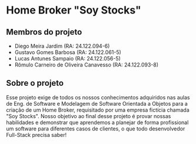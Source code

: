# Home Broker "Soy Stocks"
## Membros do projeto
- Diego Meira Jardim (RA: 24.122.094-6)
- Gustavo Gomes Barbosa (RA: 24.122.061-5)
- Lucas Antunes Sampaio (RA: 24.122.056-5)
- Rômulo Carneiro de Oliveira Canavesso (RA: 24.122.093-8)

## Sobre o projeto
Esse projeto exige de todos os nossos conhecimentos adquiridos nas aulas de Eng. de Software e Modelagem de Software Orientada a Objetos para a criação de um Home Broker, requisitado por uma empresa fictícia chamada "Soy Stocks". Nosso objetivo ao final desse projeto é provar nossas habilidades e demonstrar que aprendemos a planejar de forma profissional um software para diferentes casos de clientes, o que todo desenvolvedor Full-Stack precisa saber! 

